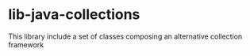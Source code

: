 # lib-java-collections
This library include a set of classes composing an alternative collection framework
